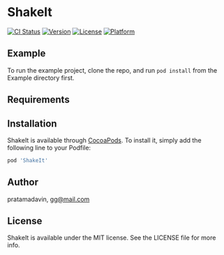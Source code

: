 # ShakeIt

[![CI Status](https://img.shields.io/travis/pratamadavin/ShakeIt.svg?style=flat)](https://travis-ci.org/pratamadavin/ShakeIt)
[![Version](https://img.shields.io/cocoapods/v/ShakeIt.svg?style=flat)](https://cocoapods.org/pods/ShakeIt)
[![License](https://img.shields.io/cocoapods/l/ShakeIt.svg?style=flat)](https://cocoapods.org/pods/ShakeIt)
[![Platform](https://img.shields.io/cocoapods/p/ShakeIt.svg?style=flat)](https://cocoapods.org/pods/ShakeIt)

## Example

To run the example project, clone the repo, and run `pod install` from the Example directory first.

## Requirements

## Installation

ShakeIt is available through [CocoaPods](https://cocoapods.org). To install
it, simply add the following line to your Podfile:

```ruby
pod 'ShakeIt'
```

## Author

pratamadavin, gg@mail.com

## License

ShakeIt is available under the MIT license. See the LICENSE file for more info.
